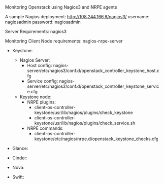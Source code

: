 Monitoring Openstack using Nagios3 and NRPE agents

A sample Nagios deployment: http://108.244.166.6/nagios3/
username: nagiosadmin
password: nagiosadmin

Server Requirements: nagios3

Monitoring Client Node requirements: nagios-nrpe-server

- Keystone:
	- Nagios Server:
		- Host config: nagios-server/etc/nagios3/conf.d/openstack_controller_keystone_host.cfg
		- Service config: nagios-server/etc/nagios3/conf.d/openstack_controller_keystone_service.cfg
	- Keystone node:
		- NRPE plugins: 
			- client-os-controller-keystone/usr/lib/nagios/plugins/check_keystone
			- client-os-controller-keystone/usr/lib/nagios/plugins/check_service.sh
		- NRPE commands:
			- client-os-controller-keystone/etc/nagios/nrpe.d/openstack_keystone_checks.cfg

- Glance:

- Cinder:

- Nova:

- Swift: